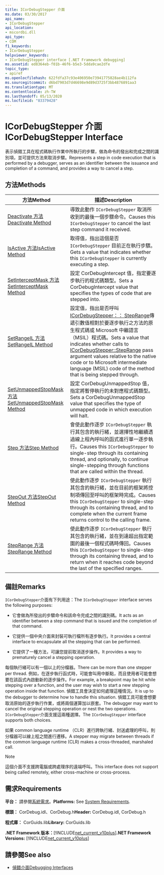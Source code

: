 ```yaml
---
title: ICorDebugStepper 介面
ms.date: 03/30/2017
api_name:
- ICorDebugStepper
api_location:
- mscordbi.dll
api_type:
- COM
f1_keywords:
- ICorDebugStepper
helpviewer_keywords:
- ICorDebugStepper interface [.NET Framework debugging]
ms.assetid: ed8364eb-f01b-46f6-b5e3-5dda9cae2dfe
topic_type:
- apiref
ms.openlocfilehash: 622fdfa37c93e406950e73941775828ae4b112fa
ms.sourcegitcommit: d6bd7903d7d46698e9d89d3725f3bb4876891aa3
ms.translationtype: MT
ms.contentlocale: zh-TW
ms.lasthandoff: 05/13/2020
ms.locfileid: "83379428"
---
```

# <a name="icordebugstepper-interface"></a><span data-ttu-id="8079a-102">ICorDebugStepper 介面</span><span class="sxs-lookup"><span data-stu-id="8079a-102">ICorDebugStepper Interface</span></span>
<span data-ttu-id="8079a-103">表示偵錯工具在程式碼執行作業中所執行的步驟，做為命令的發出和完成之間的識別項，並可提供方法來取消步驟。</span><span class="sxs-lookup"><span data-stu-id="8079a-103">Represents a step in code execution that is performed by a debugger, serves as an identifier between the issuance and completion of a command, and provides a way to cancel a step.</span></span>  
  
## <a name="methods"></a><span data-ttu-id="8079a-104">方法</span><span class="sxs-lookup"><span data-stu-id="8079a-104">Methods</span></span>  
  
|<span data-ttu-id="8079a-105">方法</span><span class="sxs-lookup"><span data-stu-id="8079a-105">Method</span></span>|<span data-ttu-id="8079a-106">描述</span><span class="sxs-lookup"><span data-stu-id="8079a-106">Description</span></span>|  
|------------|-----------------|  
|[<span data-ttu-id="8079a-107">Deactivate 方法</span><span class="sxs-lookup"><span data-stu-id="8079a-107">Deactivate Method</span></span>](icordebugstepper-deactivate-method.md)|<span data-ttu-id="8079a-108">導致此動作 `ICorDebugStepper` 取消所收到的最後一個步驟命令。</span><span class="sxs-lookup"><span data-stu-id="8079a-108">Causes this `ICorDebugStepper` to cancel the last step command it received.</span></span>|  
|[<span data-ttu-id="8079a-109">IsActive 方法</span><span class="sxs-lookup"><span data-stu-id="8079a-109">IsActive Method</span></span>](icordebugstepper-isactive-method.md)|<span data-ttu-id="8079a-110">取得值，指出這個是否 `ICorDebugStepper` 目前正在執行步驟。</span><span class="sxs-lookup"><span data-stu-id="8079a-110">Gets a value that indicates whether this `ICorDebugStepper` is currently executing a step.</span></span>|  
|[<span data-ttu-id="8079a-111">SetInterceptMask 方法</span><span class="sxs-lookup"><span data-stu-id="8079a-111">SetInterceptMask Method</span></span>](icordebugstepper-setinterceptmask-method.md)|<span data-ttu-id="8079a-112">設定 CorDebugIntercept 值，指定要逐步執行的程式碼類型。</span><span class="sxs-lookup"><span data-stu-id="8079a-112">Sets a CorDebugIntercept value that specifies the types of code that are stepped into.</span></span>|  
|[<span data-ttu-id="8079a-113">SetRangeIL 方法</span><span class="sxs-lookup"><span data-stu-id="8079a-113">SetRangeIL Method</span></span>](icordebugstepper-setrangeil-method.md)|<span data-ttu-id="8079a-114">設定值，指出是否呼叫[ICorDebugStepper：： StepRange](icordebugstepper-steprange-method.md)傳遞引數值相對於要逐步執行之方法的原生程式碼或 Microsoft 中繼語言（MSIL）程式碼。</span><span class="sxs-lookup"><span data-stu-id="8079a-114">Sets a value that indicates whether calls to [ICorDebugStepper::StepRange](icordebugstepper-steprange-method.md) pass argument values relative to the native code or to Microsoft intermediate language (MSIL) code of the method that is being stepped through.</span></span>|  
|[<span data-ttu-id="8079a-115">SetUnmappedStopMask 方法</span><span class="sxs-lookup"><span data-stu-id="8079a-115">SetUnmappedStopMask Method</span></span>](icordebugstepper-setunmappedstopmask-method.md)|<span data-ttu-id="8079a-116">設定 CorDebugUnmappedStop 值，指定將暫停執行的未對應程式碼類型。</span><span class="sxs-lookup"><span data-stu-id="8079a-116">Sets a CorDebugUnmappedStop value that specifies the type of unmapped code in which execution will halt.</span></span>|  
|[<span data-ttu-id="8079a-117">Step 方法</span><span class="sxs-lookup"><span data-stu-id="8079a-117">Step Method</span></span>](icordebugstepper-step-method.md)|<span data-ttu-id="8079a-118">會使此動作逐步 `ICorDebugStepper` 執行其包含的執行緒，並選擇性地繼續透過線上程內呼叫的函式進行單一逐步執行。</span><span class="sxs-lookup"><span data-stu-id="8079a-118">Causes this `ICorDebugStepper` to single-step through its containing thread, and optionally, to continue single-stepping through functions that are called within the thread.</span></span>|  
|[<span data-ttu-id="8079a-119">StepOut 方法</span><span class="sxs-lookup"><span data-stu-id="8079a-119">StepOut Method</span></span>](icordebugstepper-stepout-method.md)|<span data-ttu-id="8079a-120">使此動作逐步 `ICorDebugStepper` 執行其包含的執行緒，並在目前的框架將控制項傳回至呼叫的框架時完成。</span><span class="sxs-lookup"><span data-stu-id="8079a-120">Causes this `ICorDebugStepper` to single-step through its containing thread, and to complete when the current frame returns control to the calling frame.</span></span>|  
|[<span data-ttu-id="8079a-121">StepRange 方法</span><span class="sxs-lookup"><span data-stu-id="8079a-121">StepRange Method</span></span>](icordebugstepper-steprange-method.md)|<span data-ttu-id="8079a-122">使此動作逐步 `ICorDebugStepper` 執行其包含的執行緒，並在到達超出指定範圍的最後一個程式碼時傳回。</span><span class="sxs-lookup"><span data-stu-id="8079a-122">Causes this `ICorDebugStepper` to single-step through its containing thread, and to return when it reaches code beyond the last of the specified ranges.</span></span>|  
  
## <a name="remarks"></a><span data-ttu-id="8079a-123">備註</span><span class="sxs-lookup"><span data-stu-id="8079a-123">Remarks</span></span>  
 <span data-ttu-id="8079a-124">`ICorDebugStepper`介面有下列用途：</span><span class="sxs-lookup"><span data-stu-id="8079a-124">The `ICorDebugStepper` interface serves the following purposes:</span></span>  
  
- <span data-ttu-id="8079a-125">它會做為所發出的步驟命令和該命令完成之間的識別碼。</span><span class="sxs-lookup"><span data-stu-id="8079a-125">It acts as an identifier between a step command that is issued and the completion of that command.</span></span>  
  
- <span data-ttu-id="8079a-126">它提供一個中央介面來封裝可執行檔所有逐步執行。</span><span class="sxs-lookup"><span data-stu-id="8079a-126">It provides a central interface to encapsulate all the stepping that can be performed.</span></span>  
  
- <span data-ttu-id="8079a-127">它提供了一種方法，可讓您提前取消逐步操作。</span><span class="sxs-lookup"><span data-stu-id="8079a-127">It provides a way to prematurely cancel a stepping operation.</span></span>  
  
 <span data-ttu-id="8079a-128">每個執行緒可以有一個以上的分檔器。</span><span class="sxs-lookup"><span data-stu-id="8079a-128">There can be more than one stepper per thread.</span></span> <span data-ttu-id="8079a-129">例如，在逐步執行函式時，可能會叫用中斷點，而且使用者可能會想要在該函式內啟動新的逐步操作。</span><span class="sxs-lookup"><span data-stu-id="8079a-129">For example, a breakpoint may be hit while stepping over a function, and the user may wish to start a new stepping operation inside that function.</span></span> <span data-ttu-id="8079a-130">偵錯工具會決定如何處理這種情況。</span><span class="sxs-lookup"><span data-stu-id="8079a-130">It is up to the debugger to determine how to handle this situation.</span></span> <span data-ttu-id="8079a-131">偵錯工具可能會想要取消原始的逐步執行作業，或將兩個運算加以嵌套。</span><span class="sxs-lookup"><span data-stu-id="8079a-131">The debugger may want to cancel the original stepping operation or nest the two operations.</span></span> <span data-ttu-id="8079a-132">`ICorDebugStepper`介面支援這兩種選擇。</span><span class="sxs-lookup"><span data-stu-id="8079a-132">The `ICorDebugStepper` interface supports both choices.</span></span>  
  
 <span data-ttu-id="8079a-133">如果 common language runtime （CLR）進行跨執行緒、封送處理的呼叫，則分檔器可以線上程之間進行遷移。</span><span class="sxs-lookup"><span data-stu-id="8079a-133">A stepper may migrate between threads if the common language runtime (CLR) makes a cross-threaded, marshaled call.</span></span>  
  
> [!NOTE]
> <span data-ttu-id="8079a-134">這個介面不支援跨電腦或跨處理序的遠端呼叫。</span><span class="sxs-lookup"><span data-stu-id="8079a-134">This interface does not support being called remotely, either cross-machine or cross-process.</span></span>  
  
## <a name="requirements"></a><span data-ttu-id="8079a-135">需求</span><span class="sxs-lookup"><span data-stu-id="8079a-135">Requirements</span></span>  
 <span data-ttu-id="8079a-136">**平台：** 請參閱[系統需求](../../get-started/system-requirements.md)。</span><span class="sxs-lookup"><span data-stu-id="8079a-136">**Platforms:** See [System Requirements](../../get-started/system-requirements.md).</span></span>  
  
 <span data-ttu-id="8079a-137">**標頭：** CorDebug.idl、CorDebug.h</span><span class="sxs-lookup"><span data-stu-id="8079a-137">**Header:** CorDebug.idl, CorDebug.h</span></span>  
  
 <span data-ttu-id="8079a-138">**程式庫：** CorGuids.lib</span><span class="sxs-lookup"><span data-stu-id="8079a-138">**Library:** CorGuids.lib</span></span>  
  
 <span data-ttu-id="8079a-139">**.NET Framework 版本：**[!INCLUDE[net_current_v10plus](../../../../includes/net-current-v10plus-md.md)]</span><span class="sxs-lookup"><span data-stu-id="8079a-139">**.NET Framework Versions:** [!INCLUDE[net_current_v10plus](../../../../includes/net-current-v10plus-md.md)]</span></span>  
  
## <a name="see-also"></a><span data-ttu-id="8079a-140">請參閱</span><span class="sxs-lookup"><span data-stu-id="8079a-140">See also</span></span>

- [<span data-ttu-id="8079a-141">偵錯介面</span><span class="sxs-lookup"><span data-stu-id="8079a-141">Debugging Interfaces</span></span>](debugging-interfaces.md)
